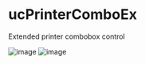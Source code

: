 # ucPrinterComboEx
Extended printer combobox control

![image](https://github.com/fafalone/ucPrinterComboEx/assets/7834493/f7a23f9d-d0c0-4a76-9cd6-6843e9be9d00) ![image](https://github.com/fafalone/ucPrinterComboEx/assets/7834493/871bf612-3985-47e6-9780-8d671553efc5)


